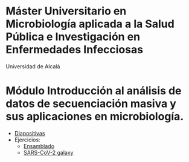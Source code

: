 # Máster Universitario en Microbiología aplicada a la Salud Pública e Investigación en Enfermedades Infecciosas
Universidad de Alcalá
# Módulo Introducción al análisis de datos de secuenciación masiva y sus aplicaciones en microbiología.

- [Diapositivas]()
- Ejercicios:
  - [Ensamblado]()
  - [SARS-CoV-2 galaxy]()
